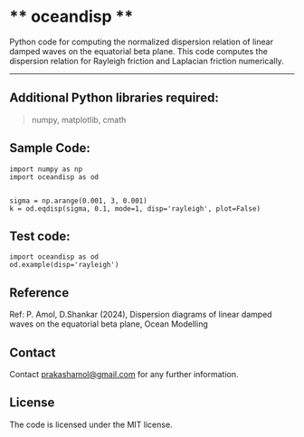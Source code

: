 # ** oceandisp **

Python code for computing the normalized dispersion relation of linear damped waves on the equatorial beta plane. This code computes the dispersion relation for Rayleigh friction and Laplacian friction numerically. 

___

## Additional Python libraries required:
> numpy, matplotlib, cmath



## Sample Code:
```
import numpy as np
import oceandisp as od


sigma = np.arange(0.001, 3, 0.001)
k = od.eqdisp(sigma, 0.1, mode=1, disp='rayleigh', plot=False)
```

## Test code:

```
import oceandisp as od
od.example(disp='rayleigh')
```

## Reference
Ref: P. Amol, D.Shankar (2024), Dispersion diagrams of linear damped waves on the equatorial beta plane, Ocean Modelling

## Contact
Contact prakashamol@gmail.com for any further information.
 
## License
The code is licensed under the MIT license.




